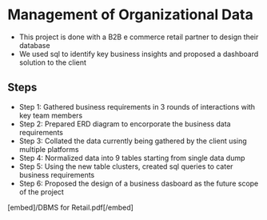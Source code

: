 # Management of Organizational Data

- This project is done with a B2B e commerce retail partner to design their database
- We used sql to identify key business insights and proposed a dashboard solution to the client

## Steps
- Step 1: Gathered business requirements in 3 rounds of interactions with key team members
- Step 2: Prepared ERD diagram to encorporate the business data requirements
- Step 3: Collated the data currently being gathered by the client using multiple platforms
- Step 4: Normalized data into 9 tables starting from single data dump
- Step 5: Using the new table clusters, created sql queries to cater business requirements
- Step 6: Proposed the design of a business dasboard as the future scope of the project

[embed]/DBMS for Retail.pdf[/embed]

